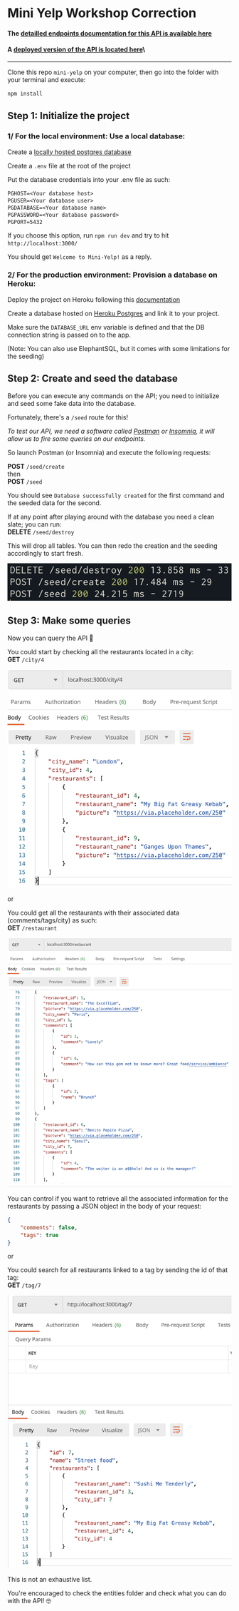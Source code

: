 # Mini Yelp Workshop Correction

#### The [detailled endpoints documentation for this API is available here](https://documenter.getpostman.com/view/14782056/TzmCgD9r)
#### A [deployed version of the API is located here](https://wbs-mini-yelp.herokuapp.com/)\

---

Clone this repo `mini-yelp` on your computer, then go into the folder with your terminal and execute:

```sh
npm install
```

## Step 1: Initialize the project

### 1/ For the local environment: Use a local database:  

Create a [locally hosted postgres database](https://www.postgresqltutorial.com/postgresql-create-database/)  

Create a `.env` file at the root of the project  

Put the database credentials into your .env file as such:  
```
PGHOST=<Your database host>
PGUSER=<Your database user>
PGDATABASE=<Your database name>
PGPASSWORD=<Your database password>
PGPORT=5432
```

If you choose this option, run `npm run dev` and try to hit `http://localhost:3000/`  

You should get `Welcome to Mini-Yelp!` as a reply.

### 2/ For the production environment: Provision a database on Heroku:  

Deploy the project on Heroku following this [documentation](https://devcenter.heroku.com/articles/deploying-nodejs)

Create a database hosted on [Heroku Postgres](https://devcenter.heroku.com/articles/heroku-postgresql#provisioning-heroku-postgres) and link it to your project.  

Make sure the `DATABASE_URL` env variable is defined and that the DB connection string is passed on to the app.

(Note: You can also use ElephantSQL, but it comes with some limitations for the seeding)

## Step 2: Create and seed the database

Before you can execute any commands on the API; you need to initialize and seed some fake data into the database.

Fortunately, there's a `/seed` route for this!

_To test our API, we need a software called [Postman](https://www.postman.com/downloads/) or [Insomnia](https://insomnia.rest/), it will allow us to fire some queries on our endpoints._  

So launch Postman (or Insomnia) and execute the following requests:

**POST** `/seed/create`  
then  
**POST** `/seed`  

You should see `Database successfully created` for the first command and the seeded data for the second.

If at any point after playing around with the database you need a clean slate; you can run:  
**DELETE** `/seed/destroy`

This will drop all tables. You can then redo the creation and the seeding accordingly to start fresh.

![pic](readme/seed.png)

## Step 3: Make some queries

Now you can query the API :partying_face:

You could start by checking all the restaurants located in a city:  
**GET** `/city/4`  

![pic](readme/oneCity.png)

or 

You could get all the restaurants with their associated data (comments/tags/city) as such:  
**GET** `/restaurant`  

![pic](readme/allRestaurants.png)

You can control if you want to retrieve all the associated information for the restaurants by passing a JSON object in the body of your request:  

```JSON
{
    "comments": false,
    "tags": true
}
```

or  

You could search for all restaurants linked to a tag by sending the id of that tag:  
**GET** `/tag/7`  

![pic](readme/oneTag.png)

This is not an exhaustive list.  

You're encouraged to check the entities folder and check what you can do with the API! :nerd_face:
